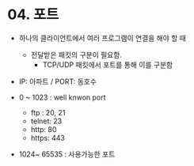 # 04. 포트

- 하나의 클라이언트에서 여러 프로그램이 연결을 해야 할 때
    - 전달받은 패킷의 구분이 필요함.
        - TCP/UDP 패킷에서 포트를 통해 이를 구분함
        
- IP: 아파트 / PORT: 동호수

- 0 ~ 1023 : well knwon port
    - ftp : 20, 21
    - telnet: 23
    - http: 80
    - https: 443
- 1024~ 65535 : 사용가능한 포트